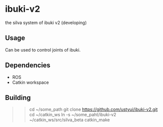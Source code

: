 # ibuki-v2
the silva system of ibuki v2 (developing)

## Usage
Can be used to control joints of ibuki.
## Dependencies
* ROS
* Catkin workspace

## Building 
>> cd ~/some_path
>> git clone https://github.com/ustyui/ibuki-v2.git
>> cd ~/catkin_ws
>> ln -s ~/some_paht/ibuki-v2 ~/catkin_ws/src/silva_beta
>> catkin_make
